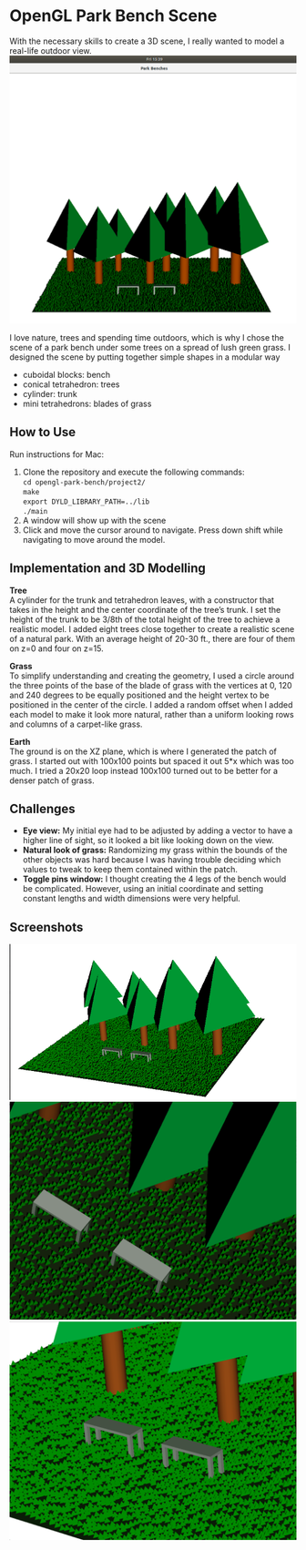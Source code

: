 # OpenGL Park Bench Scene
With the necessary skills to create a 3D scene, I really wanted to model a real-life outdoor view.
![Image of First 3D OpenGL Project](https://github.com/archanaramakrishnan/opengl-park-bench/blob/master/opengl_park_bench.png)

I love nature, trees and spending time outdoors, which is why I chose the scene of a park bench under some trees on a spread of lush green grass. I designed the scene by putting together simple shapes in a modular way
 - cuboidal blocks: bench
 - conical tetrahedron: trees
 - cylinder: trunk
 - mini tetrahedrons: blades of grass

## How to Use
Run instructions for Mac:
1. Clone the repository and execute the following commands:<br>
    `cd opengl-park-bench/project2/` <br>
    `make` <br>
    `export DYLD_LIBRARY_PATH=../lib` <br>
    `./main` <br>
2. A window will show up with the scene
3. Click and move the cursor around to navigate. Press down shift while navigating to move around the model.

## Implementation and 3D Modelling

**Tree**<br>
A cylinder for the trunk and tetrahedron leaves, with a constructor that takes in the height and the center coordinate of the tree’s trunk. I set the height of the trunk to be 3/8th of the total height of the tree to achieve a realistic model. I added eight trees close together to create a realistic scene of a natural park. With an average height of 20-30 ft., there are four of them on z=0 and four on z=15.

**Grass**<br>
To simplify understanding and creating the geometry, I used a circle around the three points of the base of the blade of grass with the vertices at 0, 120 and 240 degrees to be equally positioned and the height vertex to be positioned in the center of the circle. I added a random offset when I added each model to make it look more natural, rather than a uniform looking rows and columns of a carpet-like grass.

**Earth** <br>
The ground is on the XZ plane, which is where I generated the patch of grass. I started out with 100x100 points but spaced it out 5*x which was too much. I tried a 20x20 loop instead 100x100 turned out to be better for a denser patch of grass.

## Challenges
 - **Eye view:** My initial eye had to be adjusted by adding a vector to have a higher line of sight, so it looked a bit like looking down on the view.
- **Natural look of grass:** Randomizing my grass within the bounds of the other objects was hard because I was having trouble deciding which values to tweak to keep them contained within the patch.
- **Toggle pins window:** I thought creating the 4 legs of the bench would be complicated. However, using an initial coordinate and setting constant lengths and width dimensions were very helpful.

## Screenshots
![Image of First 3D OpenGL Project](https://github.com/archanaramakrishnan/opengl-park-bench/blob/master/Zoomed_Out.png)
![Image of First 3D OpenGL Project](https://github.com/archanaramakrishnan/opengl-park-bench/blob/master/Top_View_Bench.png)
![Image of First 3D OpenGL Project](https://github.com/archanaramakrishnan/opengl-park-bench/blob/master/Diagonal_View_Bench.png)
